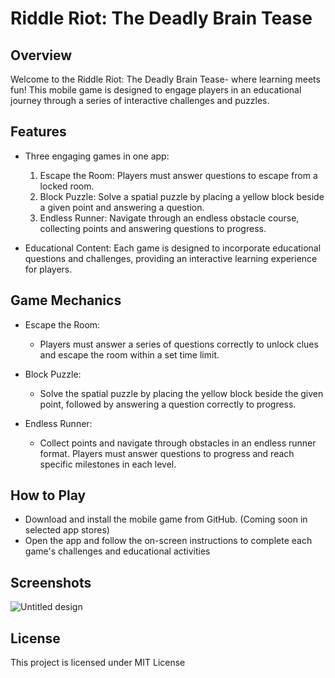# Riddle Riot: The Deadly Brain Tease

## Overview
Welcome to the Riddle Riot: The Deadly Brain Tease- where learning meets fun! This mobile game is designed to engage players in an educational journey through a series of interactive challenges and puzzles.

## Features
- Three engaging games in one app:
  1. Escape the Room: Players must answer questions to escape from a locked room.
  2. Block Puzzle: Solve a spatial puzzle by placing a yellow block beside a given point and answering a question.
  3. Endless Runner: Navigate through an endless obstacle course, collecting points and answering questions to progress.

- Educational Content: Each game is designed to incorporate educational questions and challenges, providing an interactive learning experience for players.

## Game Mechanics
- Escape the Room:
  - Players must answer a series of questions correctly to unlock clues and escape the room within a set time limit.

- Block Puzzle:
  - Solve the spatial puzzle by placing the yellow block beside the given point, followed by answering a question correctly to progress.

- Endless Runner:
  - Collect points and navigate through obstacles in an endless runner format. Players must answer questions to progress and reach specific milestones in each level.

## How to Play
- Download and install the mobile game from GitHub. (Coming soon in selected app stores)
- Open the app and follow the on-screen instructions to complete each game's challenges and educational activities


## Screenshots
![Untitled design](https://github.com/VarunBanka/Riddle-Riot-The-Deadly-Brain-Tease/assets/88031057/c842a09b-e73f-48e8-a078-8a2ba8bc8d8d)


## License
This project is licensed under MIT License
